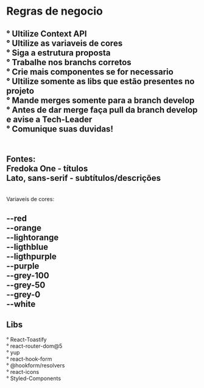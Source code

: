 # Regras de negocio  <br/>

 ° Ultilize Context API <br/>
 ° Ultilize as variaveis de cores <br/>
 ° Siga a estrutura proposta <br/>
 ° Trabalhe nos branchs corretos <br/>
 ° Crie mais componentes se for necessario <br/>
 ° Ultilize somente as libs que estão presentes no projeto <br />
 ° Mande merges somente para a branch develop  <br/>
 ° Antes de dar merge faça pull da branch develop e avise a Tech-Leader  <br/>
 ° Comunique suas duvidas!  <br/>
  <br/>
 -- 
 Fontes:  <br/>
 Fredoka One - títulos  <br/>
 Lato, sans-serif - subtítulos/descrições  <br/>
 --
  <br/>
 Variaveís de cores: <br/>
 
   --red <br/>
   --orange <br/>
   --lightorange <br/>
   --ligthblue <br/>
   --ligthpurple <br/>
   --purple <br/>
   --grey-100 <br/>
   --grey-50 <br/>
   --grey-0 <br/>
   --white <br/>
 --

## Libs <br/>
° React-Toastify <br/>
° react-router-dom@5 <br/>
° yup <br/>
° react-hook-form <br/>
° @hookform/resolvers <br/>
° react-icons <br/>
° Styled-Components <br/>




